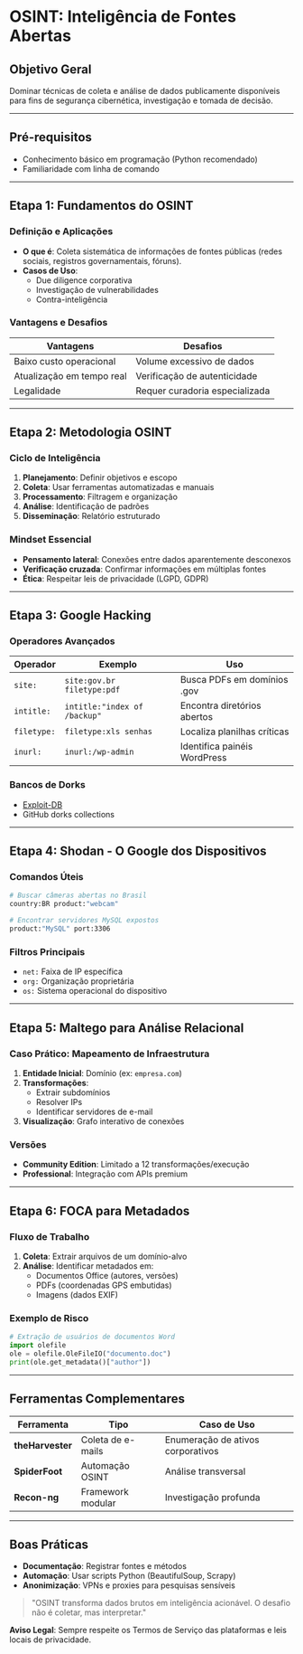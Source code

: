 # OSINT: Inteligência de Fontes Abertas

## Objetivo Geral

Dominar técnicas de coleta e análise de dados publicamente disponíveis para fins de segurança cibernética, investigação e tomada de decisão.

---

## Pré-requisitos

- Conhecimento básico em programação (Python recomendado)
- Familiaridade com linha de comando

---

## Etapa 1: Fundamentos do OSINT

### Definição e Aplicações

- **O que é**: Coleta sistemática de informações de fontes públicas (redes sociais, registros governamentais, fóruns).
- **Casos de Uso**:
  - Due diligence corporativa
  - Investigação de vulnerabilidades
  - Contra-inteligência

### Vantagens e Desafios

| **Vantagens**             | **Desafios**                   |
| ------------------------- | ------------------------------ |
| Baixo custo operacional   | Volume excessivo de dados      |
| Atualização em tempo real | Verificação de autenticidade   |
| Legalidade                | Requer curadoria especializada |

---

## Etapa 2: Metodologia OSINT

### Ciclo de Inteligência

1. **Planejamento**: Definir objetivos e escopo
2. **Coleta**: Usar ferramentas automatizadas e manuais
3. **Processamento**: Filtragem e organização
4. **Análise**: Identificação de padrões
5. **Disseminação**: Relatório estruturado

### Mindset Essencial

- **Pensamento lateral**: Conexões entre dados aparentemente desconexos
- **Verificação cruzada**: Confirmar informações em múltiplas fontes
- **Ética**: Respeitar leis de privacidade (LGPD, GDPR)

---

## Etapa 3: Google Hacking

### Operadores Avançados

| Operador    | Exemplo                      | Uso                          |
| ----------- | ---------------------------- | ---------------------------- |
| `site:`     | `site:gov.br filetype:pdf`   | Busca PDFs em domínios .gov  |
| `intitle:`  | `intitle:"index of /backup"` | Encontra diretórios abertos  |
| `filetype:` | `filetype:xls senhas`        | Localiza planilhas críticas  |
| `inurl:`    | `inurl:/wp-admin`            | Identifica painéis WordPress |

### Bancos de Dorks

- [Exploit-DB](https://www.exploit-db.com/google-hacking-database)
- GitHub dorks collections

---

## Etapa 4: Shodan - O Google dos Dispositivos

### Comandos Úteis

```sh
# Buscar câmeras abertas no Brasil
country:BR product:"webcam"

# Encontrar servidores MySQL expostos
product:"MySQL" port:3306
```

### Filtros Principais

- `net:` Faixa de IP específica
- `org:` Organização proprietária
- `os:` Sistema operacional do dispositivo

---

## Etapa 5: Maltego para Análise Relacional

### Caso Prático: Mapeamento de Infraestrutura

1. **Entidade Inicial**: Domínio (ex: `empresa.com`)
2. **Transformações**:
   - Extrair subdomínios
   - Resolver IPs
   - Identificar servidores de e-mail
3. **Visualização**: Grafo interativo de conexões

### Versões

- **Community Edition**: Limitado a 12 transformações/execução
- **Professional**: Integração com APIs premium

---

## Etapa 6: FOCA para Metadados

### Fluxo de Trabalho

1. **Coleta**: Extrair arquivos de um domínio-alvo
2. **Análise**: Identificar metadados em:
   - Documentos Office (autores, versões)
   - PDFs (coordenadas GPS embutidas)
   - Imagens (dados EXIF)

### Exemplo de Risco

```python
# Extração de usuários de documentos Word
import olefile
ole = olefile.OleFileIO("documento.doc")
print(ole.get_metadata()["author"])
```

---

## Ferramentas Complementares

| Ferramenta       | Tipo              | Caso de Uso                       |
| ---------------- | ----------------- | --------------------------------- |
| **theHarvester** | Coleta de e-mails | Enumeração de ativos corporativos |
| **SpiderFoot**   | Automação OSINT   | Análise transversal               |
| **Recon-ng**     | Framework modular | Investigação profunda             |

---

## Boas Práticas

- **Documentação**: Registrar fontes e métodos
- **Automação**: Usar scripts Python (BeautifulSoup, Scrapy)
- **Anonimização**: VPNs e proxies para pesquisas sensíveis

> "OSINT transforma dados brutos em inteligência acionável. O desafio não é coletar, mas interpretar."

**Aviso Legal**: Sempre respeite os Termos de Serviço das plataformas e leis locais de privacidade.
